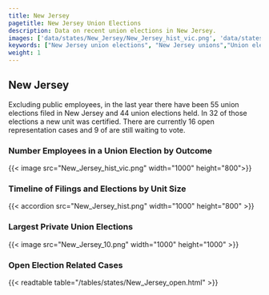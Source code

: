 ```yaml
---
title: New Jersey
pagetitle: New Jersey Union Elections
description: Data on recent union elections in New Jersey.
images: ['data/states/New_Jersey/New_Jersey_hist_vic.png', 'data/states/New_Jersey/New_Jersey_hist_size.png', 'data/states/New_Jersey/New_Jersey_10.png']
keywords: ["New Jersey union elections", "New Jersey unions","Union elections"]
weight: 1
---
```

##  New Jersey

Excluding public employees, in the last year there have been 55 union elections filed in New Jersey and 44 union elections held. In 32 of those elections a new unit was certified. There are currently 16 open representation cases and 9 of are still waiting to vote.

### Number Employees in a Union Election by Outcome
{{< image src="New_Jersey_hist_vic.png" width="1000" height="800">}}

### Timeline of Filings and Elections by Unit Size
{{< accordion src="New_Jersey_hist.png" width="1000" height="800" >}}

### Largest Private Union Elections
{{< image src="New_Jersey_10.png" width="1000" height="1000"  >}}

### Open Election Related Cases
{{< readtable table="/tables/states/New_Jersey_open.html" >}}

